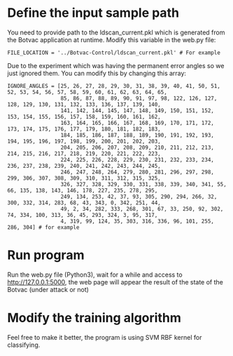 # Define the input sample path
You need to provide path to the ldscan_current.pkl which is generated from the Botvac application at runtime. Modify this variable in the web.py file:
````
FILE_LOCATION = '../Botvac-Control/ldscan_current.pkl' # For example
````
Due to the experiment which was having the permanent error angles so we just ignored them. You can modify this by changing this array:
````
IGNORE_ANGLES = [25, 26, 27, 28, 29, 30, 31, 38, 39, 40, 41, 50, 51, 52, 53, 54, 56, 57, 58, 59, 60, 61, 62, 63, 64, 65,
                 85, 86, 87, 88, 89, 90, 91, 97, 98, 122, 126, 127, 128, 129, 130, 131, 132, 133, 136, 137, 139, 140,
                 141, 142, 144, 145, 147, 148, 149, 150, 151, 152, 153, 154, 155, 156, 157, 158, 159, 160, 161, 162,
                 163, 164, 165, 166, 167, 168, 169, 170, 171, 172, 173, 174, 175, 176, 177, 179, 180, 181, 182, 183,
                 184, 185, 186, 187, 188, 189, 190, 191, 192, 193, 194, 195, 196, 197, 198, 199, 200, 201, 202, 203,
                 204, 205, 206, 207, 208, 209, 210, 211, 212, 213, 214, 215, 216, 217, 218, 219, 220, 221, 222, 223,
                 224, 225, 226, 228, 229, 230, 231, 232, 233, 234, 236, 237, 238, 239, 240, 241, 242, 243, 244, 245,
                 246, 247, 248, 264, 279, 280, 281, 296, 297, 298, 299, 306, 307, 308, 309, 310, 311, 312, 315, 325,
                 326, 327, 328, 329, 330, 331, 338, 339, 340, 341, 55, 66, 135, 138, 143, 146, 178, 227, 235, 278, 295,
                 249, 134, 253, 42, 37, 93, 305, 290, 294, 266, 32, 300, 332, 314, 283, 68, 43, 343, 0, 342, 251, 44,
                 49, 2, 34, 282, 333, 268, 301, 67, 33, 250, 92, 302, 74, 334, 100, 313, 36, 45, 293, 324, 3, 95, 317,
                 4, 319, 99, 124, 35, 303, 316, 336, 96, 101, 255, 286, 304] # for example
````
# Run program
Run the web.py file (Python3), wait for a while and access to http://127.0.0.1:5000, the web page will appear the result of the state of the Botvac (under attack or not)
# Modify the training algorithm
Feel free to make it better, the program is using SVM RBF kernel for classifying.